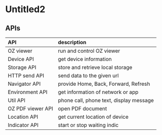 # Untitled2

## APIs

| API | description |
| :--- | :--- |
| OZ viewer | run and control OZ viewer |
| Device API | get device information |
| Storage API | store and retrieve local storage |
| HTTP send API | send data to the given url |
| Navigator API | provide Home, Back, Forward, Refresh |
| Environment API | get information of network or app |
| Util API | phone call, phone text, display message |
| OZ PDF viewer API | open PDF document |
| Location API | get current location of device |
| Indicator API | start or stop waiting indic |

